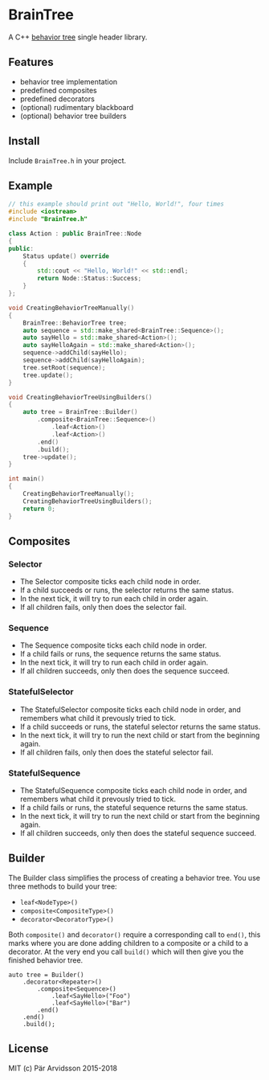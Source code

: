 BrainTree
======

A C++ [behavior tree](http://gamasutra.com/blogs/ChrisSimpson/20140717/221339/Behavior_trees_for_AI_How_they_work.php) single header library.

Features
--------

* behavior tree implementation
* predefined composites
* predefined decorators
* (optional) rudimentary blackboard
* (optional) behavior tree builders

Install
-------

Include ```BrainTree.h``` in your project.

Example
-------

```c++
// this example should print out "Hello, World!", four times
#include <iostream>
#include "BrainTree.h"

class Action : public BrainTree::Node
{
public:
    Status update() override
    {
        std::cout << "Hello, World!" << std::endl;
        return Node::Status::Success;
    }
};

void CreatingBehaviorTreeManually()
{
    BrainTree::BehaviorTree tree;
    auto sequence = std::make_shared<BrainTree::Sequence>();
    auto sayHello = std::make_shared<Action>();
    auto sayHelloAgain = std::make_shared<Action>();
    sequence->addChild(sayHello);
    sequence->addChild(sayHelloAgain);
    tree.setRoot(sequence);
    tree.update();
}

void CreatingBehaviorTreeUsingBuilders()
{
    auto tree = BrainTree::Builder()
        .composite<BrainTree::Sequence>()
            .leaf<Action>()
            .leaf<Action>()
        .end()
        .build();
    tree->update();
}

int main()
{
    CreatingBehaviorTreeManually();
    CreatingBehaviorTreeUsingBuilders();
    return 0;
}
```

Composites
----------

### Selector

* The Selector composite ticks each child node in order.
* If a child succeeds or runs, the selector returns the same status.
* In the next tick, it will try to run each child in order again.
* If all children fails, only then does the selector fail.

### Sequence

* The Sequence composite ticks each child node in order.
* If a child fails or runs, the sequence returns the same status.
* In the next tick, it will try to run each child in order again.
* If all children succeeds, only then does the sequence succeed.

### StatefulSelector

* The StatefulSelector composite ticks each child node in order, and remembers what child it prevously tried to tick.
* If a child succeeds or runs, the stateful selector returns the same status.
* In the next tick, it will try to run the next child or start from the beginning again.
* If all children fails, only then does the stateful selector fail.

### StatefulSequence

* The StatefulSequence composite ticks each child node in order, and remembers what child it prevously tried to tick.
* If a child fails or runs, the stateful sequence returns the same status.
* In the next tick, it will try to run the next child or start from the beginning again.
* If all children succeeds, only then does the stateful sequence succeed.

Builder
-------

The Builder class simplifies the process of creating a behavior tree. You use three methods to build your tree:

* `leaf<NodeType>()`
* `composite<CompositeType>()`
* `decorator<DecoratorType>()`

Both `composite()` and `decorator()` require a corresponding call to `end()`, this marks where you are done adding children to a composite or a child to a decorator. At the very end you call `build()` which will then give you the finished behavior tree.

```
auto tree = Builder()
    .decorator<Repeater>()
        .composite<Sequence>()
            .leaf<SayHello>("Foo")
            .leaf<SayHello>("Bar")
        .end()
    .end()
    .build();
```

License
-------
MIT (c) Pär Arvidsson 2015-2018
